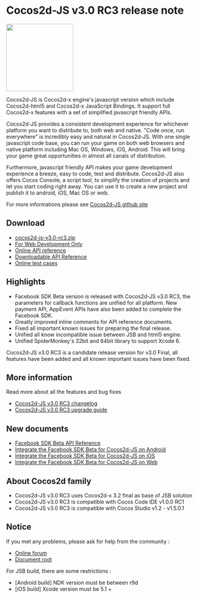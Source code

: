 # Cocos2d-JS v3.0 RC3 release note

<img src="http://www.cocos2d-x.org/attachments/download/1508" height=180> 

Cocos2d-JS is Cocos2d-x engine's javascript version which include Cocos2d-html5 and Cocos2d-x JavaScript Bindings. It support full Cocos2d-x features with a set of simplified javascript friendly APIs.

Cocos2d-JS provides a consistent development experience for whichever platform you want to distribute to, both web and native. "Code once, run everywhere" is incredibly easy and natural in Cocos2d-JS. With one single javascript code base, you can run your game on both web browsers and native platform including Mac OS, Windows, iOS, Android. This will bring your game great opportunities in almost all canals of distribution.

Furthermore, javascript friendly API makes your game development experience a breeze, easy to code, test and distribute. Cocos2d-JS also offers Cocos Console, a script tool, to simplify the creation of projects and let you start coding right away. You can use it to create a new project and publish it to android, iOS, Mac OS or web.

For more informations please see [Cocos2d-JS github site](https://github.com/cocos2d/cocos2d-js)

## Download

- [cocos2d-js-v3.0-rc3.zip](http://www.cocos2d-x.org/filedown/cocos2d-js-v3.0-rc3.zip)
- [For Web Development Only](http://www.cocos2d-x.org/filecenter/jsbuilder)
- [Online API reference](http://www.cocos2d-x.org/reference/html5-js/V3.0rc3/index.html)
- [Downloadable API Reference](http://www.cocos2d-x.org/filedown/Cocos2d-JS-v3.0-rc3-API.zip)
- [Online test cases](http://cocos2d-x.org/js-tests/)

## Highlights

* Facebook SDK Beta version is released with Cocos2d-JS v3.0 RC3, the parameters for callback functions are unified for all platform. New payment API, AppEvent APIs have also been added to complete the Facebook SDK.
* Greatly improved inline comments for API reference documents.
* Fixed all important known issues for preparing the final release.
* Unified all know incompatible issue between JSB and html5 engine.
* Unified SpiderMonkey's 32bit and 64bit library to support Xcode 6.

Cocos2d-JS v3.0 RC3 is a candidate release version for v3.0 Final, all features have been added and all known important issues have been fixed.

## More information

Read more about all the features and bug fixes

- [Cocos2d-JS v3.0 RC3 changelog](http://www.cocos2d-x.org/docs/manual/framework/html5/release-notes/v3.0rc3/changelog/en)
- [Cocos2d-JS v3.0 RC3 upgrade guide](http://www.cocos2d-x.org/docs/manual/framework/html5/release-notes/v3.0rc0/upgrade-guide/en)

## New documents

- [Facebook SDK Beta API Reference](http://www.cocos2d-x.org/docs/manual/framework/html5/facebook-sdk/api-reference/en.md)
- [Integrate the Facebook SDK Beta for Cocos2d-JS on Android](http://www.cocos2d-x.org/docs/manual/framework/html5/facebook-sdk/facebook-sdk-on-android/en.md)
- [Integrate the Facebook SDK Beta for Cocos2d-JS on iOS](http://www.cocos2d-x.org/docs/manual/framework/html5/facebook-sdk/facebook-sdk-on-ios/en.md)
- [Integrate the Facebook SDK Beta for Cocos2d-JS on Web](http://www.cocos2d-x.org/docs/manual/framework/html5/facebook-sdk/facebook-sdk-on-web/en.md)

## About Cocos2d family

- Cocos2d-JS v3.0 RC3 uses Cocos2d-x 3.2 final as base of JSB solution
- Cocos2d-JS v3.0 RC3 is compatible with Cocos Code IDE v1.0.0 RC1
- Cocos2d-JS v3.0 RC3 is compatible with Cocos Studio v1.2 - v1.5.0.1

## Notice

If you met any problems, please ask for help from the community : 

- [Online forum](http://discuss.cocos2d-x.org/category/javascript)
- [Document root](http://cocos2d-x.org/docs/manual/framework/html5/en)

For JSB build, there are some restrictions :

- [Android build] NDK version must be between r9d
- [iOS build] Xcode version must be 5.1 +